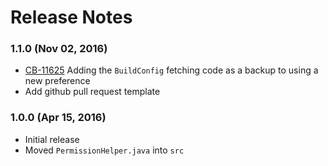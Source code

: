 <!--
#
# Licensed to the Apache Software Foundation (ASF) under one
# or more contributor license agreements.  See the NOTICE file
# distributed with this work for additional information
# regarding copyright ownership.  The ASF licenses this file
# to you under the Apache License, Version 2.0 (the
# "License"); you may not use this file except in compliance
# with the License.  You may obtain a copy of the License at
# 
# http://www.apache.org/licenses/LICENSE-2.0
# 
# Unless required by applicable law or agreed to in writing,
# software distributed under the License is distributed on an
# "AS IS" BASIS, WITHOUT WARRANTIES OR CONDITIONS OF ANY
#  KIND, either express or implied.  See the License for the
# specific language governing permissions and limitations
# under the License.
#
-->
# Release Notes

### 1.1.0 (Nov 02, 2016)
* [CB-11625](https://issues.apache.org/jira/browse/CB-11625) Adding the `BuildConfig` fetching code as a backup to using a new preference
* Add github pull request template

### 1.0.0 (Apr 15, 2016)
* Initial release
* Moved `PermissionHelper.java` into `src`
